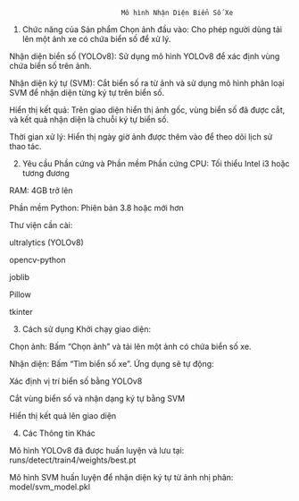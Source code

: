                                 Mô hình Nhận Diện Biển Số Xe
1. Chức năng của Sản phẩm
Chọn ảnh đầu vào: Cho phép người dùng tải lên một ảnh xe có chứa biển số để xử lý.

Nhận diện biển số (YOLOv8): Sử dụng mô hình YOLOv8 để xác định vùng chứa biển số trên ảnh.

Nhận diện ký tự (SVM): Cắt biển số ra từ ảnh và sử dụng mô hình phân loại SVM để nhận diện từng ký tự trên biển số.

Hiển thị kết quả: Trên giao diện hiển thị ảnh gốc, vùng biển số đã được cắt, và kết quả nhận diện là chuỗi ký tự biển số.

Thời gian xử lý: Hiển thị ngày giờ ảnh được thêm vào để theo dõi lịch sử thao tác.

2. Yêu cầu Phần cứng và Phần mềm
Phần cứng
CPU: Tối thiểu Intel i3 hoặc tương đương

RAM: 4GB trở lên

Phần mềm
Python: Phiên bản 3.8 hoặc mới hơn

Thư viện cần cài:

ultralytics (YOLOv8)

opencv-python

joblib

Pillow

tkinter

3. Cách sử dụng
Khởi chạy giao diện:

Chọn ảnh: Bấm “Chọn ảnh” và tải lên một ảnh có chứa biển số xe.

Nhận diện: Bấm “Tìm biển số xe”. Ứng dụng sẽ tự động:

Xác định vị trí biển số bằng YOLOv8

Cắt vùng biển số và nhận dạng ký tự bằng SVM

Hiển thị kết quả lên giao diện

4. Các Thông tin Khác

Mô hình YOLOv8 đã được huấn luyện và lưu tại: runs/detect/train4/weights/best.pt

Mô hình SVM huấn luyện để nhận diện ký tự từ ảnh nhị phân: model/svm_model.pkl

